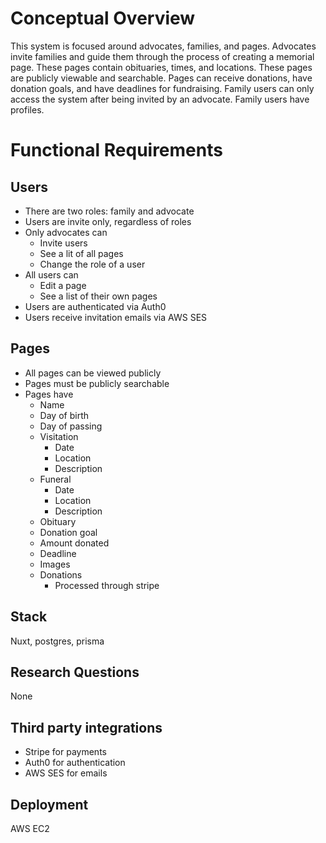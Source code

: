 # Conceptual Overview

This system is focused around advocates, families, and pages. Advocates invite families and guide them through the process of creating a memorial page. These pages contain obituaries, times, and locations. These pages are publicly viewable and searchable. Pages can receive donations, have donation goals, and have deadlines for fundraising. Family users can only access the system after being invited by an advocate. Family users have profiles.

# Functional Requirements

## Users

- There are two roles: family and advocate
- Users are invite only, regardless of roles
- Only advocates can
  - Invite users
  - See a lit of all pages
  - Change the role of a user
- All users can
  - Edit a page
  - See a list of their own pages
- Users are authenticated via Auth0
- Users receive invitation emails via AWS SES

## Pages

- All pages can be viewed publicly
- Pages must be publicly searchable
- Pages have
  - Name
  - Day of birth
  - Day of passing
  - Visitation
    - Date
    - Location
    - Description
  - Funeral
    - Date
    - Location
    - Description
  - Obituary
  - Donation goal
  - Amount donated
  - Deadline
  - Images
  - Donations
    - Processed through stripe

## Stack

Nuxt, postgres, prisma

## Research Questions

None

## Third party integrations

- Stripe for payments
- Auth0 for authentication
- AWS SES for emails

## Deployment

AWS EC2
